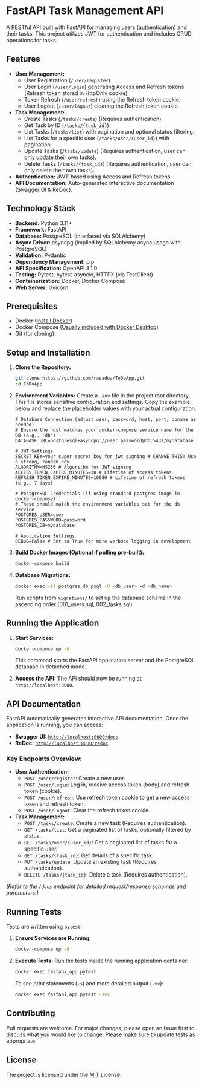 # FastAPI Task Management API

A RESTful API built with FastAPI for managing users (authentication) and their tasks. This project utilizes JWT for authentication and includes CRUD operations for tasks.

## Features

* **User Management:**
    * User Registration (`/user/register`)
    * User Login (`/user/login`) generating Access and Refresh tokens (Refresh token stored in HttpOnly cookie).
    * Token Refresh (`/user/refresh`) using the Refresh token cookie.
    * User Logout (`/user/logout`) clearing the Refresh token cookie.
* **Task Management:**
    * Create Tasks (`/tasks/create`) (Requires authentication)
    * Get Task by ID (`/tasks/{task_id}`)
    * List Tasks (`/tasks/list`) with pagination and optional status filtering.
    * List Tasks for a specific user (`/tasks/user/{user_id}`) with pagination.
    * Update Tasks (`/tasks/update`) (Requires authentication, user can only update their own tasks).
    * Delete Tasks (`/tasks/{task_id}`) (Requires authentication, user can only delete their own tasks).
* **Authentication:** JWT-based using Access and Refresh tokens.
* **API Documentation:** Auto-generated interactive documentation (Swagger UI & ReDoc).

## Technology Stack

* **Backend:** Python 3.11+
* **Framework:** FastAPI
* **Database:** PostgreSQL (interfaced via SQLAlchemy)
* **Async Driver:** asyncpg (implied by SQLAlchemy async usage with PostgreSQL)
* **Validation:** Pydantic
* **Dependency Management:** pip
* **API Specification:** OpenAPI 3.1.0
* **Testing:** Pytest, pytest-asyncio, HTTPX (via TestClient)
* **Containerization:** Docker, Docker Compose
* **Web Server:** Uvicorn

## Prerequisites

* Docker ([Install Docker](https://docs.docker.com/get-docker/))
* Docker Compose ([Usually included with Docker Desktop](https://docs.docker.com/compose/install/))
* Git (for cloning)

## Setup and Installation

1.  **Clone the Repository:**
    ```bash
    git clone https://github.com/rasadov/ToDoApp.git
    cd ToDoApp
    ```

2.  **Environment Variables:**
    Create a `.env` file in the project root directory. This file stores sensitive configuration and settings. Copy the example below and replace the placeholder values with your actual configuration.

    ```dotenv
    # Database Connection (adjust user, password, host, port, dbname as needed)
    # Ensure the host matches your docker-compose service name for the DB (e.g., 'db')
    DATABASE_URL=postgresql+asyncpg://user:password@db:5432/mydatabase

    # JWT Settings
    SECRET_KEY=your_super_secret_key_for_jwt_signing # CHANGE THIS! Use a strong, random key
    ALGORITHM=HS256 # Algorithm for JWT signing
    ACCESS_TOKEN_EXPIRE_MINUTES=30 # Lifetime of access tokens
    REFRESH_TOKEN_EXPIRE_MINUTES=10080 # Lifetime of refresh tokens (e.g., 7 days)

    # PostgreSQL Credentials (if using standard postgres image in docker-compose)
    # These should match the environment variables set for the db service
    POSTGRES_USER=user
    POSTGRES_PASSWORD=password
    POSTGRES_DB=mydatabase

    # Application Settings
    DEBUG=False # Set to True for more verbose logging in development
    ```

3.  **Build Docker Images (Optional if pulling pre-built):**
    ```bash
    docker-compose build
    ```

4.  **Database Migrations:**
    ```bash
    docker exec -it postgres_db psql -U <db_user> -d <db_name> 
    ```
    Run scripts from `migrations/` to set up the database schema in the ascending order (001_users.sql, 002_tasks.sql).

## Running the Application

1.  **Start Services:**
    ```bash
    docker-compose up -d
    ```
    This command starts the FastAPI application server and the PostgreSQL database in detached mode.

2.  **Access the API:**
    The API should now be running at `http://localhost:8000`.

## API Documentation

FastAPI automatically generates interactive API documentation. Once the application is running, you can access:

* **Swagger UI:** [`http://localhost:8000/docs`](http://localhost:8000/docs)
* **ReDoc:** [`http://localhost:8000/redoc`](http://localhost:8000/redoc)

### Key Endpoints Overview:

* **User Authentication:**
    * `POST /user/register`: Create a new user.
    * `POST /user/login`: Log in, receive access token (body) and refresh token (cookie).
    * `POST /user/refresh`: Use refresh token cookie to get a new access token and refresh token.
    * `POST /user/logout`: Clear the refresh token cookie.
* **Task Management:**
    * `POST /tasks/create`: Create a new task (Requires authentication).
    * `GET /tasks/list`: Get a paginated list of tasks, optionally filtered by status.
    * `GET /tasks/user/{user_id}`: Get a paginated list of tasks for a specific user.
    * `GET /tasks/{task_id}`: Get details of a specific task.
    * `PUT /tasks/update`: Update an existing task (Requires authentication).
    * `DELETE /tasks/{task_id}`: Delete a task (Requires authentication).

*(Refer to the `/docs` endpoint for detailed request/response schemas and parameters.)*

## Running Tests

Tests are written using `pytest`.

1.  **Ensure Services are Running:**
    ```bash
    docker-compose up -d
    ```

2.  **Execute Tests:**
    Run the tests inside the running application container:
    ```bash
    docker exec fastapi_app pytest
    ```

    To see print statements (`-s`) and more detailed output (`-vv`):
    ```bash
    docker exec fastapi_app pytest -svv
    ```

## Contributing
Pull requests are welcome. For major changes, please open an issue first to discuss what you would like to change. Please make sure to update tests as appropriate.

## License
The project is licensed under the [MIT](https://choosealicense.com/licenses/mit/) License.

